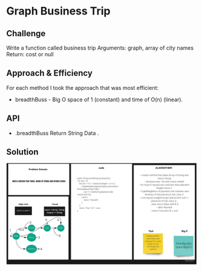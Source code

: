 # Graph Business Trip
## Challenge

Write a function called business trip
Arguments: graph, array of city names
Return: cost or null


## Approach & Efficiency
For each method I took the approach that was most efficient:
- breadthBuss - Big O space of 1 (constant) and time of O(n) (linear).


## API
* .breadthBuss Return  String Data .

## Solution 

![code37](code37.jpg)

